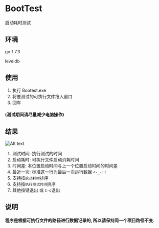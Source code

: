 # BootTest 
启动耗时测试

## 环境
go 1.7.3

leveldb

## 使用
1. 执行 Bootest.exe
2. 将要测试的可执行文件拖入窗口
3. 回车

#### (测试期间请尽量减少电脑操作)

## 结果
![Alt text](http://p1.bqimg.com/567571/af2213081f48055d.png "result")

1. 测试时间: 执行测试的时间
2. 启动耗时: 可执行文件启动消耗时间
3. 时间差: 本位置启动时间与上一个位置启动时间的时间差
4. 最近一次: 标准这一行为最后一次运行数据 ```<-_-!!```
5. 支持按```启动耗时```排序 
6. 支持按```执行测试时间```排序
7. 其他按键退出 或 ```C-c```退出

## 说明
#### 程序是根据可执行文件的路径进行数据记录的, 所以请保持同一个项目路径不变.
